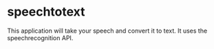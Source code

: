 # speechtotext
This application will take your speech and convert it to text. It uses the speechrecognition API.
